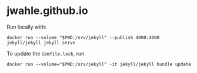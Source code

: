 # jwahle.github.io

Run locally with: 
```shell
docker run --volume "$PWD:/srv/jekyll" --publish 4000:4000 jekyll/jekyll jekyll serve
```

To update the `Gemfile.lock`, run
```shell
docker run --volume="$PWD:/srv/jekyll" -it jekyll/jekyll bundle update
```
